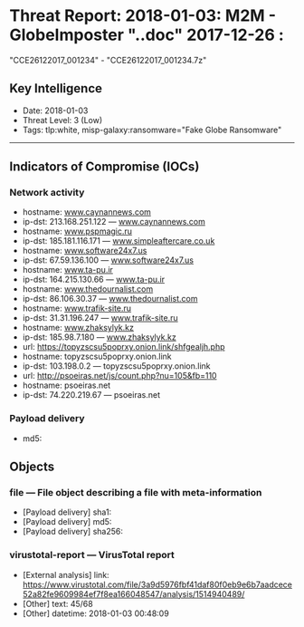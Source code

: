 # Threat Report: 2018-01-03: M2M -  GlobeImposter "..doc" 2017-12-26 :
 "CCE26122017_001234" - "CCE26122017_001234.7z"


## Key Intelligence
* Date: 2018-01-03
* Threat Level: 3 (Low)
* Tags: tlp:white, misp-galaxy:ransomware="Fake Globe Ransomware"

---

## Indicators of Compromise (IOCs)
### Network activity
* hostname: www.caynannews.com
* ip-dst: 213.168.251.122 — www.caynannews.com
* hostname: www.pspmagic.ru
* ip-dst: 185.181.116.171 — www.simpleaftercare.co.uk
* hostname: www.software24x7.us
* ip-dst: 67.59.136.100 — www.software24x7.us
* hostname: www.ta-pu.ir
* ip-dst: 164.215.130.66 — www.ta-pu.ir
* hostname: www.thedournalist.com
* ip-dst: 86.106.30.37 — www.thedournalist.com
* hostname: www.trafik-site.ru
* ip-dst: 31.31.196.247 — www.trafik-site.ru
* hostname: www.zhaksylyk.kz
* ip-dst: 185.98.7.180 — www.zhaksylyk.kz
* url: https://topyzscsu5poprxy.onion.link/shfgealjh.php
* hostname: topyzscsu5poprxy.onion.link
* ip-dst: 103.198.0.2 — topyzscsu5poprxy.onion.link
* url: http://psoeiras.net/js/count.php?nu=105&fb=110
* hostname: psoeiras.net
* ip-dst: 74.220.219.67 — psoeiras.net

### Payload delivery
* md5: <md5>

## Objects
### file — File object describing a file with meta-information
* [Payload delivery] sha1: <sha1>
* [Payload delivery] md5: <md5>
* [Payload delivery] sha256: <sha256>

### virustotal-report — VirusTotal report
* [External analysis] link: https://www.virustotal.com/file/3a9d5976fbf41daf80f0eb9e6b7aadcece52a82fe9609984ef7f8ea166048547/analysis/1514940489/
* [Other] text: 45/68
* [Other] datetime: 2018-01-03 00:48:09
